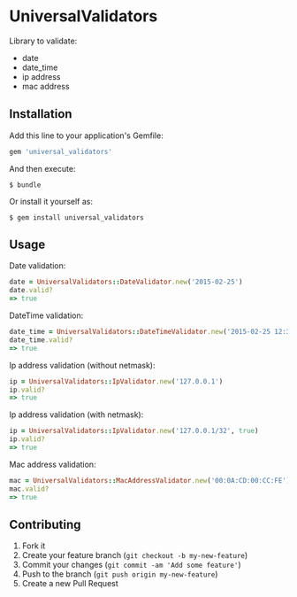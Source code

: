 # UniversalValidators

Library to validate: 

* date
* date_time
* ip address
* mac address

## Installation

Add this line to your application's Gemfile:

```ruby
gem 'universal_validators'
```

And then execute:

    $ bundle

Or install it yourself as:

    $ gem install universal_validators

## Usage

Date validation:

```ruby
date = UniversalValidators::DateValidator.new('2015-02-25')
date.valid?
=> true
```

DateTime validation:

```ruby
date_time = UniversalValidators::DateTimeValidator.new('2015-02-25 12:33')
date_time.valid?
=> true
```

Ip address validation (without netmask):

```ruby
ip = UniversalValidators::IpValidator.new('127.0.0.1')
ip.valid?
=> true
```

Ip address validation (with netmask):

```ruby
ip = UniversalValidators::IpValidator.new('127.0.0.1/32', true)
ip.valid?
=> true
```

Mac address validation:

```ruby
mac = UniversalValidators::MacAddressValidator.new('00:0A:CD:00:CC:FE')
mac.valid?
=> true
```

## Contributing

1. Fork it
2. Create your feature branch (`git checkout -b my-new-feature`)
3. Commit your changes (`git commit -am 'Add some feature'`)
4. Push to the branch (`git push origin my-new-feature`)
5. Create a new Pull Request
